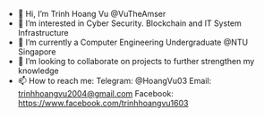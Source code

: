 - 👋 Hi, I’m Trinh Hoang Vu @VuTheAmser
- 👀 I’m interested in Cyber Security. Blockchain and IT System Infrastructure
- 🌱 I’m currently a Computer Engineering Undergraduate @NTU Singapore
- 💞️ I’m looking to collaborate on projects to further strengthen my knowledge
- 📫 How to reach me:
          Telegram:   @HoangVu03
          Email:      trinhhoangvu2004@gmail.com
          Facebook:   https://www.facebook.com/trinhhoangvu1603

<!---
VuTheAmser/VuTheAmser is a ✨ special ✨ repository because its `README.md` (this file) appears on your GitHub profile.
You can click the Preview link to take a look at your changes.
--->
